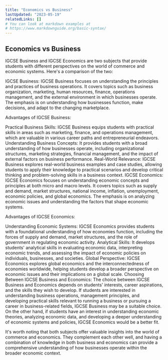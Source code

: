 ```yaml
---
title: "Economics vs Business"
lastUpdated: "2023-05-19"
relatedLinks: []
# You can look at markdown examples at
# https://www.markdownguide.org/basic-syntax/
---
```


## Economics vs Business

IGCSE Business and IGCSE Economics are two subjects that provide students with different perspectives on the world of commerce and economic systems. Here's a comparison of the two:

IGCSE Business:
IGCSE Business focuses on understanding the principles and practices of business operations. It covers topics such as business organization, marketing, human resources, finance, operations management, and the external environment in which businesses operate. The emphasis is on understanding how businesses function, make decisions, and adapt to the changing marketplace.

Advantages of IGCSE Business:

Practical Business Skills: IGCSE Business equips students with practical skills in areas such as marketing, finance, and operations management, which are valuable in various career paths and entrepreneurial endeavors.
Understanding Business Concepts: It provides students with a broad understanding of how businesses operate, including organizational structures, marketing strategies, financial management, and the impact of external factors on business performance.
Real-World Relevance: IGCSE Business explores real-world business examples and case studies, allowing students to apply their knowledge to practical scenarios and develop critical thinking and problem-solving skills in a business context.
IGCSE Economics:
IGCSE Economics focuses on understanding economic concepts and principles at both micro and macro levels. It covers topics such as supply and demand, market structures, national income, inflation, unemployment, economic policies, and global economics. The emphasis is on analyzing economic issues and understanding the factors that shape economic systems.

Advantages of IGCSE Economics:

Understanding Economic Systems: IGCSE Economics provides students with a foundational understanding of how economies function, including the forces of supply and demand, market structures, and the role of government in regulating economic activity.
Analytical Skills: It develops students' analytical skills in evaluating economic data, interpreting economic trends, and assessing the impact of economic policies on individuals, businesses, and societies.
Global Perspective: IGCSE Economics explores global economics and the interconnectedness of economies worldwide, helping students develop a broader perspective on economic issues and their implications on a global scale.
Choosing Between IGCSE Business and Economics:
The choice between IGCSE Business and Economics depends on students' interests, career aspirations, and the skills they wish to develop. If students are interested in understanding business operations, management principles, and developing practical skills relevant to running a business or pursuing a career in business-related fields, IGCSE Business may be a suitable choice. On the other hand, if students have an interest in understanding economic theories, analyzing economic data, and developing a deeper understanding of economic systems and policies, IGCSE Economics would be a better fit.

It's worth noting that both subjects offer valuable insights into the world of commerce and economics. They complement each other well, and having a combination of knowledge in both business and economics can provide a comprehensive understanding of how businesses operate within the broader economic context.
